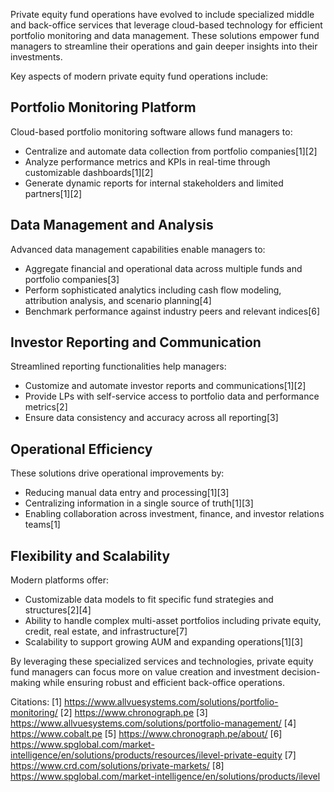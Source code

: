 Private equity fund operations have evolved to include specialized middle and back-office services that leverage cloud-based technology for efficient portfolio monitoring and data management. These solutions empower fund managers to streamline their operations and gain deeper insights into their investments.

Key aspects of modern private equity fund operations include:

## Portfolio Monitoring Platform

Cloud-based portfolio monitoring software allows fund managers to:

- Centralize and automate data collection from portfolio companies[1][2]
- Analyze performance metrics and KPIs in real-time through customizable dashboards[1][2]
- Generate dynamic reports for internal stakeholders and limited partners[1][2]

## Data Management and Analysis

Advanced data management capabilities enable managers to:

- Aggregate financial and operational data across multiple funds and portfolio companies[3]
- Perform sophisticated analytics including cash flow modeling, attribution analysis, and scenario planning[4]
- Benchmark performance against industry peers and relevant indices[6]

## Investor Reporting and Communication

Streamlined reporting functionalities help managers:

- Customize and automate investor reports and communications[1][2]
- Provide LPs with self-service access to portfolio data and performance metrics[2]
- Ensure data consistency and accuracy across all reporting[3]

## Operational Efficiency

These solutions drive operational improvements by:

- Reducing manual data entry and processing[1][3]
- Centralizing information in a single source of truth[1][3]
- Enabling collaboration across investment, finance, and investor relations teams[1]

## Flexibility and Scalability

Modern platforms offer:

- Customizable data models to fit specific fund strategies and structures[2][4]
- Ability to handle complex multi-asset portfolios including private equity, credit, real estate, and infrastructure[7]
- Scalability to support growing AUM and expanding operations[1][3]

By leveraging these specialized services and technologies, private equity fund managers can focus more on value creation and investment decision-making while ensuring robust and efficient back-office operations.

Citations:
[1] https://www.allvuesystems.com/solutions/portfolio-monitoring/
[2] https://www.chronograph.pe
[3] https://www.allvuesystems.com/solutions/portfolio-management/
[4] https://www.cobalt.pe
[5] https://www.chronograph.pe/about/
[6] https://www.spglobal.com/market-intelligence/en/solutions/products/resources/ilevel-private-equity
[7] https://www.crd.com/solutions/private-markets/
[8] https://www.spglobal.com/market-intelligence/en/solutions/products/ilevel

